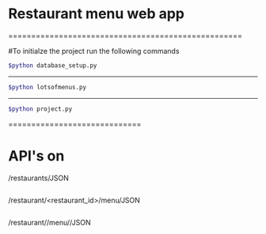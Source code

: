 
# Restaurant menu web app
===================================================

#To initialze the project run the following commands
```bash
$python database_setup.py 

```
--------------------------

```bash
$python lotsofmenus.py 

```
 --------------------------

 ```bash
 $python project.py 
 ```
 
=============================

 # API's on

/restaurants/JSON

```
```
/restaurant/<restaurant_id>/menu/JSON

```
```
/restaurant/<restaurantid>/menu/<menuid>/JSON
```

